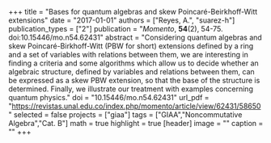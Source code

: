 +++
title = "Bases for quantum algebras and skew Poincaré-Beirkhoff-Witt extensions"
date = "2017-01-01"
authors = ["Reyes, A.", "suarez-h"]
publication_types = ["2"]
publication = "*Momento*, **54**(2), 54-75. doi:10.15446/mo.n54.62431"
abstract = "Considering quantum algebras and skew Poincaré-Birkhoff-Witt (PBW for short) extensions defined by a ring and a set of variables with relations between them, we are interesting in finding a criteria and some algorithms which allow us to decide whether an algebraic structure, defined by variables and relations between them, can be expressed as a skew PBW extension, so that the base of the structure is determined. Finally, we illustrate our treatment with examples concerning quantum physics."
doi = "10.15446/mo.n54.62431"
url_pdf = "https://revistas.unal.edu.co/index.php/momento/article/view/62431/58650"
selected = false
projects = ["giaa"]
tags = ["GIAA","Noncommutative Algebra","Cat. B"]
math = true
highlight = true
[header]
image = ""
caption = ""
+++
